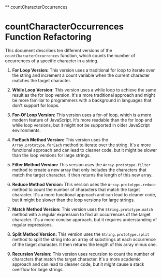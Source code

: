 \*\* countCharacterOccurrences

# countCharacterOccurrences Function Refactoring

This document describes ten different versions of the `countCharacterOccurrences` function, which counts the number of occurrences of a specific character in a string.

1. **For Loop Version:** This version uses a traditional for loop to iterate over the string and increment a count variable when the current character matches the target character.

2. **While Loop Version:** This version uses a while loop to achieve the same result as the for loop version. It's a more traditional approach and might be more familiar to programmers with a background in languages that don't support for loops.

3. **For-Of Loop Version:** This version uses a for-of loop, which is a more modern feature of JavaScript. It's more readable than the for loop and while loop versions, but it might not be supported in older JavaScript environments.

4. **ForEach Method Version:** This version uses the `Array.prototype.forEach` method to iterate over the string. It's a more functional approach and can lead to cleaner code, but it might be slower than the loop versions for large strings.

5. **Filter Method Version:** This version uses the `Array.prototype.filter` method to create a new array that only includes the characters that match the target character. It then returns the length of this new array.

6. **Reduce Method Version:** This version uses the `Array.prototype.reduce` method to count the number of characters that match the target character. It's a more functional approach and can lead to cleaner code, but it might be slower than the loop versions for large strings.

7. **Match Method Version:** This version uses the `String.prototype.match` method with a regular expression to find all occurrences of the target character. It's a more concise approach, but it requires understanding of regular expressions.

8. **Split Method Version:** This version uses the `String.prototype.split` method to split the string into an array of substrings at each occurrence of the target character. It then returns the length of this array minus one.

9. **Recursion Version:** This version uses recursion to count the number of characters that match the target character. It's a more academic approach and can lead to cleaner code, but it might cause a stack overflow for large strings.

